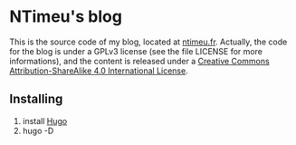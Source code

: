 # NTimeu's blog

This is the source code of my blog, located at [ntimeu.fr](http://ntimeu.fr/).
Actually, the code for the blog is under a GPLv3 license (see the file LICENSE
for more informations), and the content is released under a
[Creative Commons Attribution-ShareAlike 4.0 International License](http://creativecommons.org/licenses/by-sa/4.0/).

## Installing

1. install [Hugo](https://gohugo.io/)
2. hugo -D
